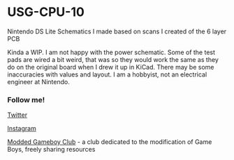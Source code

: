 # USG-CPU-10
Nintendo DS Lite Schematics I made based on scans I created of the 6 layer PCB

Kinda a WIP. I am not happy with the power schematic. Some of the test pads are wired a bit weird, that was so they would work the same as they do on the original board when I drew it up in KiCad.
There may be some inaccuracies with values and layout. I am a hobbyist, not an electrical engineer at Nintendo.


### Follow me!
[Twitter](https://twitter.com/natalie_thenerd)

[Instagram](https://www.instagram.com/natalie.thenerd/)

[Modded Gameboy Club](https://moddedgameboy.club/) - a club dedicated to the modification of Game Boys, freely sharing resources
